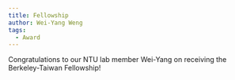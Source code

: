 ```yaml
---
title: Fellowship
author: Wei-Yang Weng
tags:
  - Award
---
```


Congratulations to our NTU lab member Wei-Yang on receiving the Berkeley-Taiwan Fellowship!
